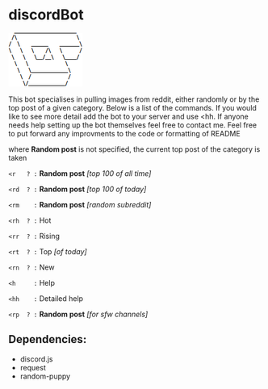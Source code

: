 # discordBot

![alt text][logo]

[logo]: https://github.com/ChristianJuresh/startpage/blob/master/logo.png 
"CJ"

This bot specialises in pulling images from reddit, either randomly or by the top post of a given category. Below is a list of the commands. If you would like to see more detail add the bot to your server and use <hh. If anyone needs help setting up the bot themselves feel free to contact me. Feel free to put forward any improvments to the code or formatting of README

where **Random post** is not specified, the current top post of the category is taken

`<r   ? :` **Random post** *[top 100 of all time]* 

`<rd  ? :` **Random post** *[top 100 of today]* 

`<rm    :` **Random post** *[random subreddit]* 

`<rh  ? :` Hot 

`<rr  ? :` Rising 

`<rt  ? :` Top *[of today]* 

`<rn  ? :` New 

`<h     :` Help 

`<hh    :` Detailed help 

`<rp  ? :` **Random post** *[for sfw channels]*

## Dependencies:
- discord.js
- request
- random-puppy

